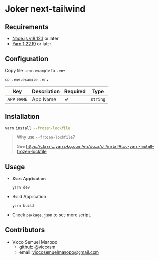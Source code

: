 # Joker next-tailwind

## Requirements

- [Node.js v18.12.1](https://nodejs.org) or later
- [Yarn 1.22.19](https://classic.yarnpkg.com) or later

## Configuration

Copy file `.env.example` to `.env`

```bash
cp .env.example .env
```

| Key                      | Description                       | Required | Type     |
|--------------------------|-----------------------------------|----------|----------|
| `APP_NAME`               | App Name                          | **✓**    | `string` |

## Installation

```bash
yarn install --frozen-lockfile
```

> Why use `--frozen-lockfile`?
>
> See https://classic.yarnpkg.com/en/docs/cli/install#toc-yarn-install-frozen-lockfile

## Usage

- Start Application
  ```bash
  yarn dev
  ```
- Build Application
  ```bash
  yarn build
  ```
- Check `package.json` to see more script.

## Contributors

- Vicco Semuel Manopo 
  - github: @viccosm
  - email: viccosemuelmanopo@gmail.com
